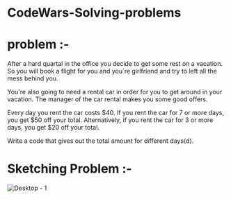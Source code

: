 # CodeWars-Solving-problems

# problem :- 

After a hard quartal in the office you decide to get some rest on a vacation. So you will book a flight for you and you´re girlfriend and try to left all the mess behind you.

You're also going to need a rental car in order for you to get around in your vacation. The manager of the car rental makes you some good offers.

Every day you rent the car costs $40. If you rent the car for 7 or more days, you get $50 off your total. Alternatively, if you rent the car for 3 or more days, you get $20 off your total.

Write a code that gives out the total amount for different days(d).

# Sketching Problem :- 
![Desktop - 1](https://user-images.githubusercontent.com/28594629/108032432-79ede980-7058-11eb-8725-ed8606ffd525.jpg)
